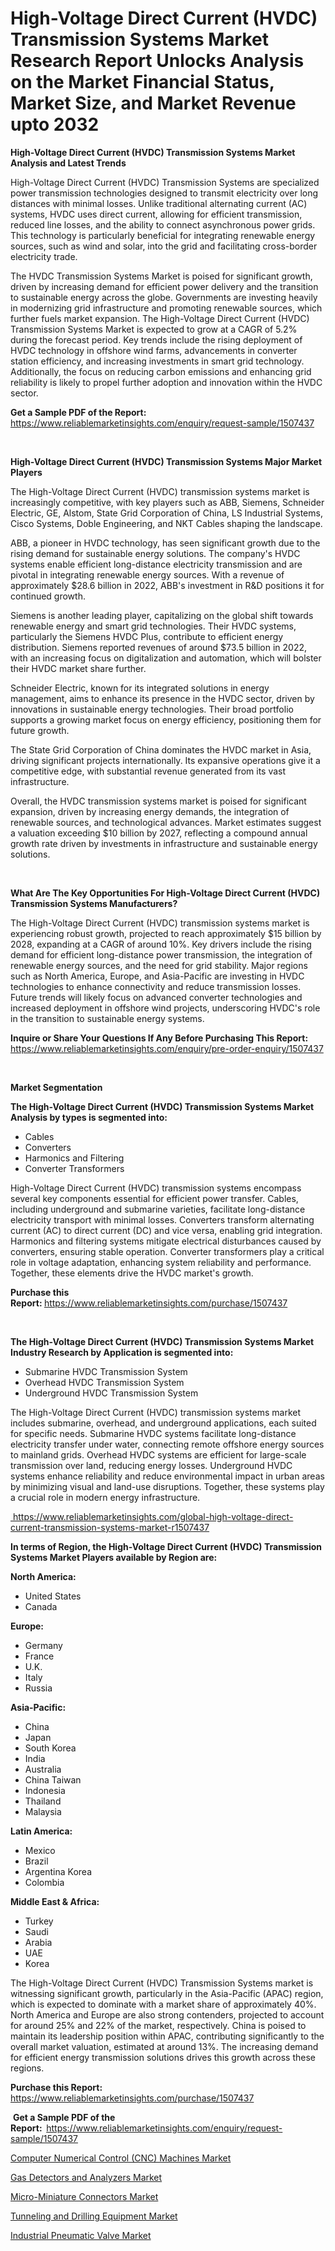<p><h1>High-Voltage Direct Current (HVDC) Transmission Systems Market Research Report Unlocks Analysis on the Market Financial Status, Market Size, and Market Revenue upto 2032</h1></p><p><strong>High-Voltage Direct Current (HVDC) Transmission Systems Market Analysis and Latest Trends</strong></p>
<p><p>High-Voltage Direct Current (HVDC) Transmission Systems are specialized power transmission technologies designed to transmit electricity over long distances with minimal losses. Unlike traditional alternating current (AC) systems, HVDC uses direct current, allowing for efficient transmission, reduced line losses, and the ability to connect asynchronous power grids. This technology is particularly beneficial for integrating renewable energy sources, such as wind and solar, into the grid and facilitating cross-border electricity trade.</p><p>The HVDC Transmission Systems Market is poised for significant growth, driven by increasing demand for efficient power delivery and the transition to sustainable energy across the globe. Governments are investing heavily in modernizing grid infrastructure and promoting renewable sources, which further fuels market expansion. The High-Voltage Direct Current (HVDC) Transmission Systems Market is expected to grow at a CAGR of 5.2% during the forecast period. Key trends include the rising deployment of HVDC technology in offshore wind farms, advancements in converter station efficiency, and increasing investments in smart grid technology. Additionally, the focus on reducing carbon emissions and enhancing grid reliability is likely to propel further adoption and innovation within the HVDC sector.</p></p>
<p><strong>Get a Sample PDF of the Report:&nbsp;</strong> <a href="https://www.reliablemarketinsights.com/enquiry/request-sample/1507437?utm_campaign=2013&utm_medium=2&utm_source=Github&utm_content=ia&utm_term=27022025&utm_id=high-voltage-direct-current-hvdc-transmission-systems">https://www.reliablemarketinsights.com/enquiry/request-sample/1507437</a></p>
<p>&nbsp;</p>
<p><strong>High-Voltage Direct Current (HVDC) Transmission Systems Major Market Players</strong></p>
<p><p>The High-Voltage Direct Current (HVDC) transmission systems market is increasingly competitive, with key players such as ABB, Siemens, Schneider Electric, GE, Alstom, State Grid Corporation of China, LS Industrial Systems, Cisco Systems, Doble Engineering, and NKT Cables shaping the landscape.</p><p>ABB, a pioneer in HVDC technology, has seen significant growth due to the rising demand for sustainable energy solutions. The company's HVDC systems enable efficient long-distance electricity transmission and are pivotal in integrating renewable energy sources. With a revenue of approximately $28.6 billion in 2022, ABB's investment in R&D positions it for continued growth.</p><p>Siemens is another leading player, capitalizing on the global shift towards renewable energy and smart grid technologies. Their HVDC systems, particularly the Siemens HVDC Plus, contribute to efficient energy distribution. Siemens reported revenues of around $73.5 billion in 2022, with an increasing focus on digitalization and automation, which will bolster their HVDC market share further.</p><p>Schneider Electric, known for its integrated solutions in energy management, aims to enhance its presence in the HVDC sector, driven by innovations in sustainable energy technologies. Their broad portfolio supports a growing market focus on energy efficiency, positioning them for future growth.</p><p>The State Grid Corporation of China dominates the HVDC market in Asia, driving significant projects internationally. Its expansive operations give it a competitive edge, with substantial revenue generated from its vast infrastructure.</p><p>Overall, the HVDC transmission systems market is poised for significant expansion, driven by increasing energy demands, the integration of renewable sources, and technological advances. Market estimates suggest a valuation exceeding $10 billion by 2027, reflecting a compound annual growth rate driven by investments in infrastructure and sustainable energy solutions.</p></p>
<p>&nbsp;</p>
<p><strong>What Are The Key Opportunities For High-Voltage Direct Current (HVDC) Transmission Systems Manufacturers?</strong></p>
<p><p>The High-Voltage Direct Current (HVDC) transmission systems market is experiencing robust growth, projected to reach approximately $15 billion by 2028, expanding at a CAGR of around 10%. Key drivers include the rising demand for efficient long-distance power transmission, the integration of renewable energy sources, and the need for grid stability. Major regions such as North America, Europe, and Asia-Pacific are investing in HVDC technologies to enhance connectivity and reduce transmission losses. Future trends will likely focus on advanced converter technologies and increased deployment in offshore wind projects, underscoring HVDC's role in the transition to sustainable energy systems.</p></p>
<p><strong>Inquire or Share Your Questions If Any Before Purchasing This Report:</strong> <a href="https://www.reliablemarketinsights.com/enquiry/pre-order-enquiry/1507437?utm_campaign=2013&utm_medium=2&utm_source=Github&utm_content=ia&utm_term=27022025&utm_id=high-voltage-direct-current-hvdc-transmission-systems">https://www.reliablemarketinsights.com/enquiry/pre-order-enquiry/1507437</a></p>
<p>&nbsp;</p>
<p><strong>Market Segmentation</strong></p>
<p><strong>The High-Voltage Direct Current (HVDC) Transmission Systems Market Analysis by types is segmented into:</strong></p>
<p><ul><li>Cables</li><li>Converters</li><li>Harmonics and Filtering</li><li>Converter Transformers</li></ul></p>
<p><p>High-Voltage Direct Current (HVDC) transmission systems encompass several key components essential for efficient power transfer. Cables, including underground and submarine varieties, facilitate long-distance electricity transport with minimal losses. Converters transform alternating current (AC) to direct current (DC) and vice versa, enabling grid integration. Harmonics and filtering systems mitigate electrical disturbances caused by converters, ensuring stable operation. Converter transformers play a critical role in voltage adaptation, enhancing system reliability and performance. Together, these elements drive the HVDC market's growth.</p></p>
<p><strong>Purchase this Report:&nbsp;</strong><a href="https://www.reliablemarketinsights.com/purchase/1507437?utm_campaign=2013&utm_medium=2&utm_source=Github&utm_content=ia&utm_term=27022025&utm_id=high-voltage-direct-current-hvdc-transmission-systems">https://www.reliablemarketinsights.com/purchase/1507437</a></p>
<p>&nbsp;</p>
<p><strong>The High-Voltage Direct Current (HVDC) Transmission Systems Market Industry Research by Application is segmented into:</strong></p>
<p><ul><li>Submarine HVDC Transmission System</li><li>Overhead HVDC Transmission System</li><li>Underground HVDC Transmission System</li></ul></p>
<p><p>The High-Voltage Direct Current (HVDC) transmission systems market includes submarine, overhead, and underground applications, each suited for specific needs. Submarine HVDC systems facilitate long-distance electricity transfer under water, connecting remote offshore energy sources to mainland grids. Overhead HVDC systems are efficient for large-scale transmission over land, reducing energy losses. Underground HVDC systems enhance reliability and reduce environmental impact in urban areas by minimizing visual and land-use disruptions. Together, these systems play a crucial role in modern energy infrastructure.</p></p>
<p><a href="https://www.reliablemarketinsights.com/global-high-voltage-direct-current-transmission-systems-market-r1507437?utm_campaign=2013&utm_medium=2&utm_source=Github&utm_content=ia&utm_term=27022025&utm_id=high-voltage-direct-current-hvdc-transmission-systems">&nbsp;https://www.reliablemarketinsights.com/global-high-voltage-direct-current-transmission-systems-market-r1507437</a></p>
<p><strong>In terms of Region, the High-Voltage Direct Current (HVDC) Transmission Systems Market Players available by Region are:</strong></p>
<p>
    <p> <strong> North America: </strong>
        <ul>
            <li>United States</li>
            <li>Canada</li>
        </ul>
        </p> 
    <p> <strong> Europe: </strong>
        <ul>
            <li>Germany</li>
            <li>France</li>
            <li>U.K.</li>
            <li>Italy</li>
            <li>Russia</li>
        </ul>
        </p> 
    <p> <strong> Asia-Pacific: </strong>
        <ul>
            <li>China</li>
            <li>Japan</li>
            <li>South Korea</li>
            <li>India</li>
            <li>Australia</li>
            <li>China Taiwan</li>
            <li>Indonesia</li>
            <li>Thailand</li>
            <li>Malaysia</li>
        </ul>
        </p> 
    <p> <strong> Latin America: </strong>
        <ul>
            <li>Mexico</li>
            <li>Brazil</li>
            <li>Argentina Korea</li>
            <li>Colombia</li>
        </ul>
        </p> 
    <p> <strong> Middle East & Africa: </strong>
        <ul>
            <li>Turkey</li>
            <li>Saudi</li>
            <li>Arabia</li>
            <li>UAE</li>
            <li>Korea</li>
        </ul>
    </p>
    </p>
<p><p>The High-Voltage Direct Current (HVDC) Transmission Systems market is witnessing significant growth, particularly in the Asia-Pacific (APAC) region, which is expected to dominate with a market share of approximately 40%. North America and Europe are also strong contenders, projected to account for around 25% and 22% of the market, respectively. China is poised to maintain its leadership position within APAC, contributing significantly to the overall market valuation, estimated at around 13%. The increasing demand for efficient energy transmission solutions drives this growth across these regions.</p></p>
<p><strong>Purchase this Report: </strong><a href="https://www.reliablemarketinsights.com/purchase/1507437?utm_campaign=2013&utm_medium=2&utm_source=Github&utm_content=ia&utm_term=27022025&utm_id=high-voltage-direct-current-hvdc-transmission-systems">https://www.reliablemarketinsights.com/purchase/1507437</a></p>
<p>&nbsp;<strong>Get a Sample PDF of the Report:&nbsp;&nbsp;</strong><a href="https://www.reliablemarketinsights.com/enquiry/request-sample/1507437?utm_campaign=2013&utm_medium=2&utm_source=Github&utm_content=ia&utm_term=27022025&utm_id=high-voltage-direct-current-hvdc-transmission-systems">https://www.reliablemarketinsights.com/enquiry/request-sample/1507437</a></p>
<p><strong></strong></p>
<p><p><a href="https://github.com/darusesrak/Market-Research-Report-List-1/blob/main/computer-numerical-control-cnc-machines-market.md?utm_campaign=2013&utm_medium=2&utm_source=Github&utm_content=ia&utm_term=27022025&utm_id=high-voltage-direct-current-hvdc-transmission-systems">Computer Numerical Control (CNC) Machines Market</a></p><p><a href="https://github.com/sderolza/Market-Research-Report-List-1/blob/main/gas-detectors-and-analyzers-market.md?utm_campaign=2013&utm_medium=2&utm_source=Github&utm_content=ia&utm_term=27022025&utm_id=high-voltage-direct-current-hvdc-transmission-systems">Gas Detectors and Analyzers Market</a></p><p><a href="https://github.com/perezmichael28/Market-Research-Report-List-1/blob/main/micro-miniature-connectors-market.md?utm_campaign=2013&utm_medium=2&utm_source=Github&utm_content=ia&utm_term=27022025&utm_id=high-voltage-direct-current-hvdc-transmission-systems">Micro-Miniature Connectors Market</a></p><p><a href="https://github.com/kolffmaris58/Market-Research-Report-List-1/blob/main/tunneling-and-drilling-equipment-market.md?utm_campaign=2013&utm_medium=2&utm_source=Github&utm_content=ia&utm_term=27022025&utm_id=high-voltage-direct-current-hvdc-transmission-systems">Tunneling and Drilling Equipment Market</a></p><p><a href="https://github.com/mupumafrhad/Market-Research-Report-List-1/blob/main/industrial-pneumatic-valve-market.md?utm_campaign=2013&utm_medium=2&utm_source=Github&utm_content=ia&utm_term=27022025&utm_id=high-voltage-direct-current-hvdc-transmission-systems">Industrial Pneumatic Valve Market</a></p></p>